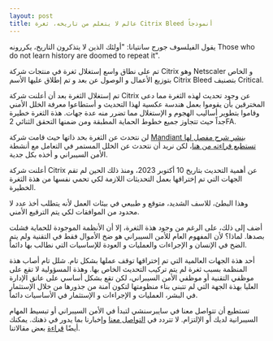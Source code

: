 ```yaml
---
layout: post
title: عالم لا يتعلم من تاريخه، ثغرة Citrix Bleed أنموذجاً
---
```


يقول الفيلسوف جورج سانتيانا: "أولئك الذين لا يتذكرون التاريخ، يكررونه Those who do not learn history are doomed to repeat it".

تم على نطاق واسع إستغلال ثغرة في منتجات شركة Citrix وهو Netscaler و الخاص بتوزيع الأعمال و الوصول عن بعد و تم إطلاق عليها الأسم Citrix Bleed بتصنيف Critical.

تم إستغلال الثغرة بعد أن أعلنت شركة Citrix عن وجود تحديث لهذه الثغرة مما دعى المخترقين بأن يقوموا بعمل هندسة عكسية لهذا التحديث و أستطاعوا معرفة الخلل الأمني وقاموا بتطوير أساليب الهجوم و الإستغلال مما تضرر منه عدة جهات. هذة الثغرة خطيرة جداً حيث تتجاوز جميع خطوط الحماية المطبقة ومن ضمنها التحقق الثنائي 2FA.

لن نتحدث عن الثغرة بحد ذاتها حيث قامت شركة [Mandiant بنشر شرح مفصل لها تستطيع قراءته من هنا](https://www.mandiant.com/resources/blog/session-hijacking-citrix-cve-2023-4966)، لكن نريد أن نتحدث عن الخلل المستمر في التعامل مع أنشطة الأمن السيبراني و أخذه بكل جدية.

أعلنت شركة Citrix عن أهمية التحديث بتاريخ 10 أكتوبر 2023، ومنذ ذلك الحين لم تقم الجهات التي تم إختراقها بعمل التحديثات اللازمة لكي تحمي نفسها من هذة الثغرة الخطيرة.

وهذا البطئ، للاسف الشديد، متوقع و طبيعي في بيئات العمل لأنه يتطلب أخذ عدد لا محدود من الموافقات لكي يتم الترقيع الأمني.

أضف إلى ذلك، على الرغم من وجود هذة الثغرة، إلا أن الأنظمة الموجودة للحماية فشلت بصدها. لماذا؟ لأن المفهوم العام للأمن السيبراني هو ضخ الأموال فقط في التقنية ولم يتم الضخ في الإنسان و الإجراءات والعمليات و العودة للإساسيات التي نطالب بها دائماً.

أحد هذة الجهات العالمية التي تم إختراقها توقف عملها بشكل تام. شلل تام أصاب هذة المنظمة بسبب ثغرة لم يتم تركيب التحديث الخاص بها. وهذة المسؤولية لا تقع على موظفي التقنية أو موظفي الأمن السيبراني، لكن تقع بشكل أساسي على عاتق الإدارة العليا بهذة الجهة التي لم تتبنى بناء منظومتها لتكون آمنة من جذورها من خلال الإستثمار في البشر، العمليات و الإجراءات و الإستثمار في الأساسيات دائماً.


تستطيع أن تتواصل معنا في سايبرسنشي لتبدأ في الأمن السيبراني أو تبسيط المهام السيبرانية لديك أو الإلتزام. لا تتردد في [التواصل معنا](https://www.cybersenshi.com/#contactUsBlock) وإخبارنا بما يدور في ذهنك. يمكنك أيضًا [قراءة](https://blog.cybersenshi.com) بعض مقالاتنا.
